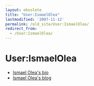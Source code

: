 ```yaml
---
layout: obsolete
title: "User:IsmaelOlea"
lastmodified: '2007-11-12'
permalink: /old_site/User:IsmaelOlea/
redirect_from:
  - /User:IsmaelOlea/
---
```


User:IsmaelOlea
===============

-   [Ismael Olea's bio](http://olea.org/mini-biografia.en.html)
-   [Ismael Olea's blog](http://olea.org/diario/)


